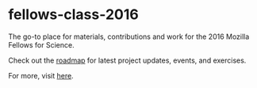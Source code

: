 # fellows-class-2016
The go-to place for materials, contributions and work for the 2016 Mozilla Fellows for Science.

Check out the [roadmap](https://github.com/mozillascience/fellows-class-2015/blob/master/roadmap.md) for latest project updates, events, and exercises.

For more, visit [here](https://science.mozilla.org/programs/fellowships).
